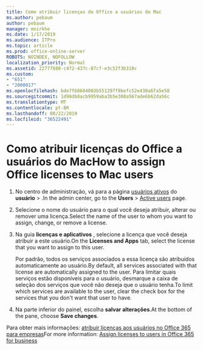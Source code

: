 ```yaml
---
title: Como atribuir licenças do Office a usuários do Mac
ms.author: pebaum
author: pebaum
manager: mnirkhe
ms.date: 1/17/2019
ms.audience: ITPro
ms.topic: article
ms.prod: office-online-server
ROBOTS: NOINDEX, NOFOLLOW
localization_priority: Normal
ms.assetid: 22777888-c472-437c-87cf-e3c52f3b310c
ms.custom:
- "651"
- "2000017"
ms.openlocfilehash: bde7f68684003b551297f8befc52e438a6fa5e58
ms.sourcegitcommit: 1d98db8acb9959aba3b5e308a567ade6b62da56c
ms.translationtype: MT
ms.contentlocale: pt-BR
ms.lasthandoff: 08/22/2019
ms.locfileid: "36522491"
---
```

# <a name="how-to-assign-office-licenses-to-mac-users"></a><span data-ttu-id="a6b3e-102">Como atribuir licenças do Office a usuários do Mac</span><span class="sxs-lookup"><span data-stu-id="a6b3e-102">How to assign Office licenses to Mac users</span></span>

1. <span data-ttu-id="a6b3e-103">No centro de administração, vá para a página [usuários ativos](https://go.microsoft.com/fwlink/p/?linkid=834822) do **usuário** \> .</span><span class="sxs-lookup"><span data-stu-id="a6b3e-103">In the admin center, go to the **Users** \> [Active users](https://go.microsoft.com/fwlink/p/?linkid=834822) page.</span></span>

2. <span data-ttu-id="a6b3e-104">Selecione o nome do usuário para o qual você deseja atribuir, alterar ou remover uma licença.</span><span class="sxs-lookup"><span data-stu-id="a6b3e-104">Select the name of the user to whom you want to assign, change, or remove a license.</span></span>

3. <span data-ttu-id="a6b3e-105">Na guia **licenças e aplicativos** , selecione a licença que você deseja atribuir a este usuário.</span><span class="sxs-lookup"><span data-stu-id="a6b3e-105">On the **Licenses and Apps** tab, select the license that you want to assign to this user.</span></span>

    <span data-ttu-id="a6b3e-106">Por padrão, todos os serviços associados a essa licença são atribuídos automaticamente ao usuário.</span><span class="sxs-lookup"><span data-stu-id="a6b3e-106">By default, all services associated with that license are automatically assigned to the user.</span></span> <span data-ttu-id="a6b3e-107">Para limitar quais serviços estão disponíveis para o usuário, desmarque a caixa de seleção dos serviços que você não deseja que o usuário tenha.</span><span class="sxs-lookup"><span data-stu-id="a6b3e-107">To limit which services are available to the user, clear the check box for the services that you don't want that user to have.</span></span>

4. <span data-ttu-id="a6b3e-108">Na parte inferior do painel, escolha **salvar alterações**.</span><span class="sxs-lookup"><span data-stu-id="a6b3e-108">At the bottom of the pane, choose **Save changes**.</span></span>

<span data-ttu-id="a6b3e-109">Para obter mais informações: [atribuir licenças aos usuários no Office 365 para empresas](https://docs.microsoft.com/office365/admin/subscriptions-and-billing/assign-licenses-to-users)</span><span class="sxs-lookup"><span data-stu-id="a6b3e-109">For more information: [Assign licenses to users in Office 365 for business](https://docs.microsoft.com/office365/admin/subscriptions-and-billing/assign-licenses-to-users)</span></span>
  